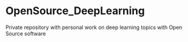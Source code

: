 # OpenSource_DeepLearning
Private repository with personal work on deep learning topics with Open Source software
